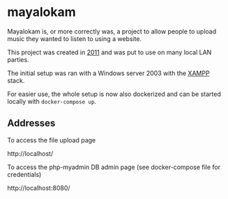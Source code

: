# mayalokam

Mayalokam is, or more correctly was, a project to allow people to upload music they wanted to listen to using a website.

This project was created in [2011](https://github.com/olof-nord/mayalokam/commit/f1803b3cd85cfa4bbca227d9d6d6259f0f6b7d77) and was put to use on many local LAN parties.

The initial setup was ran with a Windows server 2003 with the [XAMPP](https://en.wikipedia.org/wiki/XAMPP) stack.

For easier use, the whole setup is now also dockerized and can be started locally with `docker-compose up`.

## Addresses

To access the file upload page

http://localhost/

To access the php-myadmin DB admin page (see docker-compose file for credentials)

http://localhost:8080/
